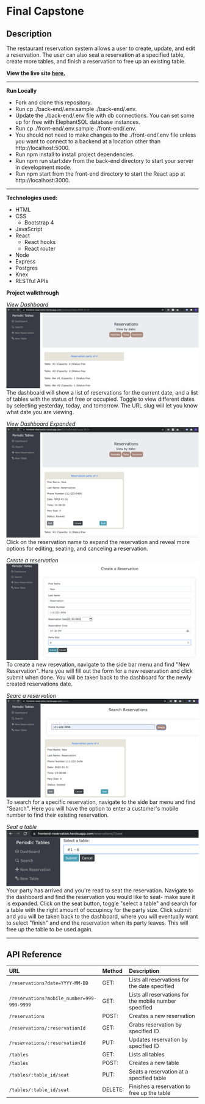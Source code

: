 
# Final Capstone


## Description
The restaurant reservation system allows a user to create, update, and edit a reservation. The user can also seat a reservation at a specified table, create more tables, and finish a reservation to free up an existing table.

**View the live site [here.](https://frontend-reservation.herokuapp.com/dashboard)**

-------

**Run Locally**
* Fork and clone this repository.
* Run cp ./back-end/.env.sample ./back-end/.env.
* Update the ./back-end/.env file with db connections. You can set some up for free with ElephantSQL database instances.
* Run cp ./front-end/.env.sample ./front-end/.env.
* You should not need to make changes to the ./front-end/.env file unless you want to connect to a backend at a location other than http://localhost:5000.
* Run npm install to install project dependencies.
* Run npm run start:dev from the back-end directory to start your server in development mode.
* Run npm start from the front-end directory to start the React app at http://localhost:3000.

--------

**Technologies used:**

- HTML
- CSS
  - Bootstrap 4
- JavaScript
- React
  - React hooks
  - React router
- Node
- Express
- Postgres
- Knex
- RESTful APIs


**Project walkthrough**

*View Dashboard*
![View Dashboard](front-end/project-screenshots/view-dashboard-closed.png)
The dashboard will show a list of reservations for the current date, and a list of tables with the status of free or occupied. Toggle to view different dates by selecting yesterday, today, and tomorrow. The URL slug will let you know what date you are viewing.


*View Dashboard Expanded*
![View Dashboard Expanded](front-end/project-screenshots/view-dashboard-expand.png)
Click on the reservation name to expand the reservation and reveal more options for editing, seating, and canceling a reservation.


*Create a reservation*
![Create a reservation](front-end/project-screenshots/create-reservation.png)
To create a new resevation, navigate to the side bar menu and find "New Reservation". Here you will fill out the form for a new reservation and click submit when done. You will be taken back to the dashboard for the newly created reservations date.


*Searc a reservation*
![Search a reservation](front-end/project-screenshots/search-reservation.png)
To search for a specific reservation, navigate to the side bar menu and find "Search". Here you will have the option to enter a customer's mobile number to find their existing reservation.


*Seat a table*
![Seat a table](front-end/project-screenshots/seat-table.png)
Your party has arrived and you're read to seat the reservation. Navigate to the dashboard and find the reservation you would like to seat- make sure it is expanded. Click on the seat button, toggle "select a table" and search for a table with the right amount of occupincy for the party size. Click submit and you will be taken back to the dashboard, where you will eventually want to select "finish" and end the reservation when its party leaves. This will free up the table to be used again.

------
## API Reference

| URL | Method     | Description                |
| :-------- | :------- | :------------------------- |
| `/reservations?date=YYYY-MM-DD` | GET: | Lists all reservations for the date specified |
| `/reservations?mobile_number=999-999-9999` | GET: | Lists all reservations for the mobile number specified |
| `/reservations` | POST: | Creates a new reservation |
| `/reservations/:reservationId` | GET: | Grabs reservation by specified ID |
| `/reservations/:reservationId` | PUT: | Updates reservation by specified ID |
| `/tables` | GET: | Lists all tables |
| `/tables` | POST: | Creates a new table |
| `/tables/:table_id/seat` | PUT: | Seats a reservation at a specified table |
| `/tables/:table_id/seat` | DELETE: | Finishes a reservation to free up the table |
